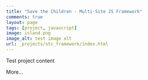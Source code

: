 ```yaml
---
title: "Save the Children - Multi-Site JS Framework"
comments: true
layout: page
tags: [project, javascript]
image: island.png
image_alt: test image alt
url: _projects/stc_framework/index.html
---
```


Test project content

More...
